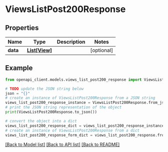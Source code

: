 # ViewsListPost200Response


## Properties

Name | Type | Description | Notes
------------ | ------------- | ------------- | -------------
**data** | [**List[View]**](View.md) |  | [optional] 

## Example

```python
from openapi_client.models.views_list_post200_response import ViewsListPost200Response

# TODO update the JSON string below
json = "{}"
# create an instance of ViewsListPost200Response from a JSON string
views_list_post200_response_instance = ViewsListPost200Response.from_json(json)
# print the JSON string representation of the object
print(ViewsListPost200Response.to_json())

# convert the object into a dict
views_list_post200_response_dict = views_list_post200_response_instance.to_dict()
# create an instance of ViewsListPost200Response from a dict
views_list_post200_response_form_dict = views_list_post200_response.from_dict(views_list_post200_response_dict)
```
[[Back to Model list]](../README.md#documentation-for-models) [[Back to API list]](../README.md#documentation-for-api-endpoints) [[Back to README]](../README.md)


